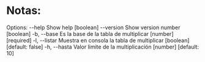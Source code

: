 # Notas:
Options:
      --help     Show help                                             [boolean]
      --version  Show version number                                   [boolean]
  -b, --base     Es la base de la tabla de multiplicar       [number] [required]
  -l, --listar   Muestra en consola la tabla de multiplicar
                                                      [boolean] [default: false]
  -h, --hasta    Valor limite de la multiplicación        [number] [default: 10]